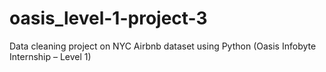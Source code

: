 # oasis_level-1-project-3
Data cleaning project on NYC Airbnb dataset using Python (Oasis Infobyte Internship – Level 1)
